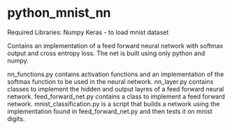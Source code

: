 # python_mnist_nn

Required Libraries:
Numpy
Keras - to load mnist dataset

Contains an implementation of a feed forward neural network with softmax output and cross entropy loss.
The net is built using only python and numpy.

nn_functions.py contains activation functions and an implementation of the softmax function to be used in the neural network.
nn_layer.py contains classes to implement the hidden and output layres of a feed forward neural network.
feed_forward_net.py contains a class to implement a feed forward network.
mnist_classification.py is a script that builds a network using the implementation found in feed_forward_net.py and then tests it on mnist digits.
